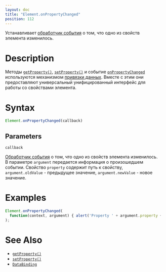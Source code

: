 ```yaml
---
layout: doc
title: "Element.onPropertyChanged"
position: 112
---
```


Устанавливает [обработчик события](../../Script/) о том, что одно из свойств элемента изменилось.

# Description

Методы [`getProperty()`](../Element.getProperty/), [`setProperty()`](../Element.setProperty/)
и событие [`onPropertyChanged`](../Element.onPropertyChanged/) используются механизмом
[привязки данных](../../../DataBinding/). Вместе с этим они предоставляют универсальный
унифицированный интерфейс для работы со свойствами элемента.

# Syntax

```js
Element.onPropertyChanged(callback)
```

## Parameters

`callback`

[Обработчик события](../../Script/) о том, что одно из свойств элемента изменилось. В параметре
`argument` передается информация о произошедшем событии. Свойство `property` содержит путь к свойству,
`argument.oldValue` - предыдущее значение, `argument.newValue` - новое значение.

# Examples

```js
Element.onPropertyChanged(
  function(context, argument) { alert('Property ' + argument.property + ' is changed!'); }
);
```

# See Also

* [`getProperty()`](../Element.getProperty/)
* [`setProperty()`](../Element.setProperty/)
* [`DataBinding`](../../../DataBinding/)
